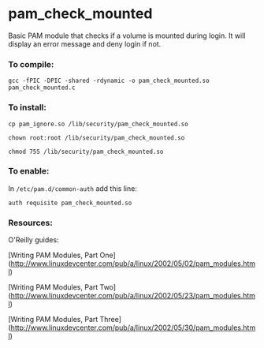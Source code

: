 # pam_check_mounted

Basic PAM module that checks if a volume is mounted during login. It will display an error message and deny login if not. 

### To compile:

`gcc -fPIC -DPIC -shared -rdynamic -o pam_check_mounted.so pam_check_mounted.c`

### To install:

`cp pam_ignore.so /lib/security/pam_check_mounted.so`

`chown root:root /lib/security/pam_check_mounted.so`

`chmod 755 /lib/security/pam_check_mounted.so`

### To enable:

In `/etc/pam.d/common-auth` add this line:

`auth requisite pam_check_mounted.so`

### Resources:

O'Reilly guides:

[Writing PAM Modules, Part One] (http://www.linuxdevcenter.com/pub/a/linux/2002/05/02/pam_modules.html)

[Writing PAM Modules, Part Two] (http://www.linuxdevcenter.com/pub/a/linux/2002/05/23/pam_modules.html)

[Writing PAM Modules, Part Three] (http://www.linuxdevcenter.com/pub/a/linux/2002/05/30/pam_modules.html)
